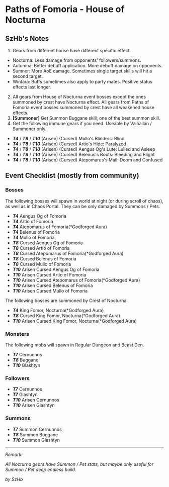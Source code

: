 # Paths of Fomoria - House of Nocturna

## SzHb's Notes

1. Gears from different house have different specific effect.
- Nocturna: Less damage from opponents' followers/summons.
- Autumna: Better debuff application. More debuff damage on opponents.
- Sumner: More AoE damage. Sometimes single target skills will hit a second target.
- Wintara: Buffs sometimes also apply to party mates. Positive status effects last longer.
2. All gears from House of Nocturna event bosses except the ones summoned by crest have Nocturna effect. All gears from Paths of Fomoria event bosses summoned by crest have all weakened house effects.
3. **[Summoner]** Get Summon Buggane skill, one of the best summon skill.
4. Get the following immune gears if you need. Useable by Valhallan / Summoner only.
- ***T4*** / ***T8*** / ***T10*** (Arisen) (Cursed) Mullo's Blinders: Blind
- ***T4*** / ***T8*** / ***T10*** (Arisen) (Cursed) Artio's Hide: Paralyzed
- ***T4*** / ***T8*** / ***T10*** (Arisen) (Cursed) Aengus Og's Lute: Lulled and Asleep
- ***T4*** / ***T8*** / ***T10*** (Arisen) (Cursed) Belenus's Boots: Bleeding and Blight
- ***T4*** / ***T8*** / ***T10*** (Arisen) (Cursed) Atepomarus's Mail: Doom and Confused

## Event Checklist (mostly from community)

### Bosses

The following bosses will spawn in world at night (or during scroll of chaos), as well as in Chaos Portal. They can be only damaged by Summons / Pets.

- ***T4*** Aengus Og of Fomoria
- ***T4*** Artio of Fomoria
- ***T4*** Atepomarus of Fomoria(*Godforged Aura)
- ***T4*** Belenus of Fomoria
- ***T4*** Mullo of Fomoria
- ***T8*** Cursed Aengus Og of Fomoria
- ***T8*** Cursed Artio of Fomoria
- ***T8*** Cursed Atepomarus of Fomoria(*Godforged Aura)
- ***T8*** Cursed Belenus of Fomoria
- ***T8*** Cursed Mullo of Fomoria
- ***T10*** Arisen Cursed Aengus Og of Fomoria
- ***T10*** Arisen Cursed Artio of Fomoria
- ***T10*** Arisen Cursed Atepomarus of Fomoria(*Godforged Aura)
- ***T10*** Arisen Cursed Belenus of Fomoria
- ***T10*** Arisen Cursed Mullo of Fomoria

The following bosses are summoned by Crest of Nocturna.

- ***T4*** King Fomor, Nocturna(*Godforged Aura)
- ***T8*** Cursed King Fomor, Nocturna(*Godforged Aura)
- ***T10*** Arisen Cursed King Fomor, Nocturna(*Godforged Aura)

### Monsters 

The following mobs will spawn in Regular Dungeon and Beast Den.

- ***T7*** Cernunnos
- ***T8*** Buggane
- ***T10*** Glashtyn

### Followers

- ***T7*** Cernunnos
- ***T7*** Glashtyn
- ***T10*** Arisen Cernunnos
- ***T10*** Arisen Glashtyn

### Summons

- ***T7*** Summon Cernunnos
- ***T8*** Summon Buggane
- ***T10*** Summon Glashtyn

---

*Remark:*

*All Nocturna gears have Summon / Pet stats, but maybe only useful for Summon / Pet deep endless build.*

*by SzHb*
